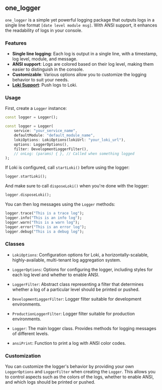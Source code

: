 ## one_logger
`one_logger` is a simple yet powerful logging package that outputs logs in a single line format `[date level module msg]`. With ANSI support, it enhances the readability of logs in your console.

### Features
- **Single line logging**: Each log is output in a single line, with a timestamp, log level, module, and message.
- **ANSI support**: Logs are colored based on their log level, making them easier to distinguish in the console.
- **Customizable**: Various options allow you to customize the logging behavior to suit your needs.
- **[Loki Support](https://grafana.com/oss/loki/)**: Push logs to Loki.

### Usage
First, create a `Logger` instance:

```dart
const logger = Logger();
```
```dart
const logger = Logger(
    service: "your_service_name",
    defaultModule: "default_module_name",
    lokiOptions: LokiOptions(lokiUrl: "your_loki_url"),
    options: LoggerOptions(),
    filter: DevelopmentLoggerFilter(),
    // onLog: (params) { }, // Called when something logged
);
```
If Loki is configured, call `startLoki()` before using the logger:

```dart
logger.startLoki();
```
And make sure to call `disposeLoki()` when you're done with the logger:

```dart
logger.disposeLoki();
```

You can then log messages using the `Logger` methods:

```dart
logger.trace("This is a trace log");
logger.info("This is an info log");
logger.warn("This is a warn log");
logger.error("This is an error log");
logger.debug("This is a debug log");
```

### Classes
- `LokiOptions`: Configuration options for Loki, a horizontally-scalable, highly-available, multi-tenant log aggregation system.

- `LoggerOptions`: Options for configuring the logger, including styles for each log level and whether to enable ANSI.

- `LoggerFilter`: Abstract class representing a filter that determines whether a log of a particular level should be printed or pushed.

- `DevelopmentLoggerFilter`: Logger filter suitable for development environments.

- `ProductionLoggerFilter`: Logger filter suitable for production environments.

- `Logger`: The main logger class. Provides methods for logging messages of different levels.

- `ansiPrint`: Function to print a log with ANSI color codes.

### Customization
You can customize the logger's behavior by providing your own `LoggerOptions` and `LoggerFilter` when creating the `Logger`. This allows you to control aspects such as the colors of the logs, whether to enable ANSI, and which logs should be printed or pushed.